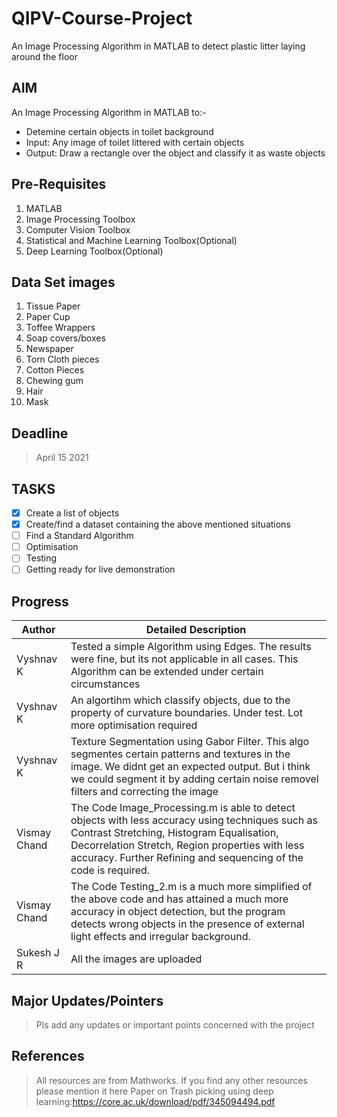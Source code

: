 # QIPV-Course-Project
An Image Processing Algorithm in MATLAB to detect plastic litter laying around the floor 

## AIM
An Image Processing Algorithm in MATLAB to:-
* Detemine certain objects in toilet background
* Input: Any image of toilet littered with certain objects
* Output: Draw a rectangle over the object and classify it as waste objects

## Pre-Requisites
1. MATLAB
2. Image Processing Toolbox
3. Computer Vision Toolbox
4. Statistical and Machine Learning Toolbox(Optional)
5. Deep Learning Toolbox(Optional)

## Data Set images
1. Tissue Paper
2. Paper Cup
3. Toffee Wrappers
4. Soap covers/boxes
5. Newspaper
6. Torn Cloth pieces
7. Cotton Pieces
8. Chewing gum
9. Hair 
10. Mask

## Deadline

> April 15 2021

## TASKS
- [x] Create a list of objects
- [x] Create/find a dataset containing the above mentioned situations
- [ ] Find a Standard Algorithm
- [ ] Optimisation
- [ ] Testing
- [ ] Getting ready for live demonstration

## Progress
|  Author  |  Detailed Description |
|----------|  -------------------- |
|  Vyshnav K  | Tested a simple Algorithm using Edges. The results were fine, but its not applicable in all cases. This Algorithm can be extended under certain circumstances |
|  Vyshnav K  | An algortihm which classify objects, due to the property of curvature boundaries. Under test. Lot more optimisation required |
|  Vyshnav K  | Texture Segmentation using Gabor Filter. This algo segmentes certain patterns and textures in the image. We didnt get an expected output. But i think we could segment it by adding certain noise removel filters and correcting the image |
| Vismay Chand| The Code Image_Processing.m is able to detect objects with less accuracy using techniques such as Contrast Stretching, Histogram Equalisation, Decorrelation Stretch, Region properties with less accuracy. Further Refining and sequencing of the code is required. |
| Vismay Chand| The Code Testing_2.m is a much more simplified of the above code and has attained a much more accuracy in object detection, but the program detects wrong objects in the presence of external light effects and irregular background.
|  Sukesh J R  | All the images are uploaded |
## Major Updates/Pointers

> Pls add any updates or important points concerned with the project

## References

> All resources are from Mathworks. If you find any other resources please mention it here
> Paper on Trash picking using deep learning:https://core.ac.uk/download/pdf/345094494.pdf
